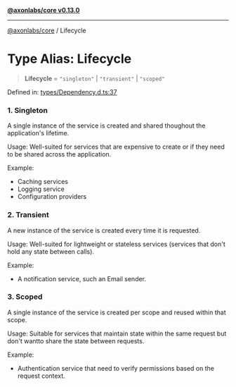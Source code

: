 [**@axonlabs/core v0.13.0**](../README.md)

***

[@axonlabs/core](../globals.md) / Lifecycle

# Type Alias: Lifecycle

> **Lifecycle** = `"singleton"` \| `"transient"` \| `"scoped"`

Defined in: [types/Dependency.d.ts:37](https://github.com/AxonJsLabs/AxonJs/blob/443c878e407aac4d555b412a63d998c861697725/src/types/Dependency.d.ts#L37)

### 1. Singleton
A single instance of the service is created and shared thoughout the
application's lifetime.

Usage: Well-suited for services that are expensive to create or if they need to be shared across the application.

Example:
- Caching services
- Logging service
- Configuration providers

### 2. Transient
A new instance of the service is created every time it is requested.

Usage: Well-suited for lightweight or stateless services (services that don't hold any state between calls).

Example:
- A notification service, such an Email sender.

### 3. Scoped
A single instance of the service is created per scope and reused within that scope.

Usage: Suitable for services that maintain state within the same request but don't wantto share the state between requests.

Example:
- Authentication service that need to verify permissions based on the request context.
